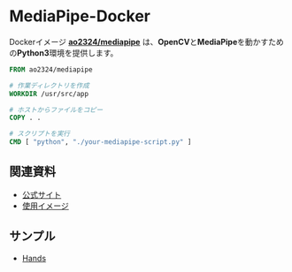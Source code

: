 # MediaPipe-Docker

Dockerイメージ **[ao2324/mediapipe](https://hub.docker.com/r/ao2324/mediapipe)** は、**OpenCV**と**MediaPipe**を動かすための**Python3**環境を提供します。

```Dockerfile
FROM ao2324/mediapipe

# 作業ディレクトリを作成
WORKDIR /usr/src/app

# ホストからファイルをコピー
COPY . .

# スクリプトを実行
CMD [ "python", "./your-mediapipe-script.py" ]
```

## 関連資料
- [公式サイト](https://google.github.io/mediapipe/)
- [使用イメージ](https://hub.docker.com/r/ao2324/mediapipe)

## サンプル
- [Hands](/Hands)